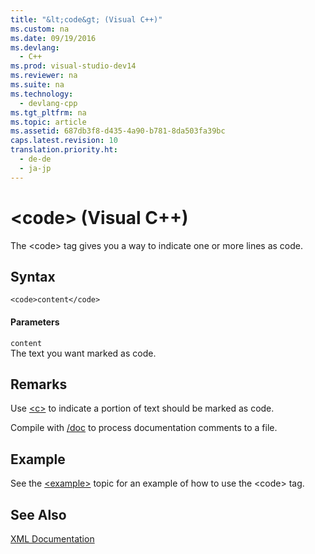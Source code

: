 ```yaml
---
title: "&lt;code&gt; (Visual C++)"
ms.custom: na
ms.date: 09/19/2016
ms.devlang: 
  - C++
ms.prod: visual-studio-dev14
ms.reviewer: na
ms.suite: na
ms.technology: 
  - devlang-cpp
ms.tgt_pltfrm: na
ms.topic: article
ms.assetid: 687db3f8-d435-4a90-b781-8da503fa39bc
caps.latest.revision: 10
translation.priority.ht: 
  - de-de
  - ja-jp
---
```

# &lt;code&gt; (Visual C++)
The <code\> tag gives you a way to indicate one or more lines as code.  
  
## Syntax  
  
```  
<code>content</code>  
```  
  
#### Parameters  
 `content`  
 The text you want marked as code.  
  
## Remarks  
 Use [<c\>](../vs140/-c---Visual-C---.md) to indicate a portion of text should be marked as code.  
  
 Compile with [/doc](../Topic/-doc%20\(Process%20Documentation%20Comments\)%20\(C-C++\).md) to process documentation comments to a file.  
  
## Example  
 See the [<example\>](../vs140/-example---Visual-C---.md) topic for an example of how to use the <code\> tag.  
  
## See Also  
 [XML Documentation](../vs140/XML-Documentation--Visual-C---.md)